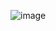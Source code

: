 ![image](https://media.discordapp.net/attachments/1318254921056784396/1376248791472279713/IMG_8548.gif?ex=684e5851&is=684d06d1&hm=0bcd3a503cbcf7ac019a51d0892355bf80b2ab43563e7777373b1492fefe7bac&=)
